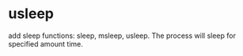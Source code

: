 # usleep
add sleep functions: sleep, msleep, usleep. The process will sleep for specified amount time.
